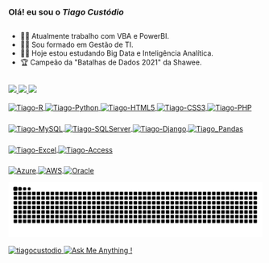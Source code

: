 ### Olá! eu sou o _Tiago Custódio_ 

##

- 👩‍💻 Atualmente trabalho com VBA e PowerBI.
- 👨‍🎓 Sou formado em Gestão de TI.
- 🧑‍💻 Hoje estou estudando Big Data e Inteligência Analítica.
- 🏆 Campeão da "Batalhas de Dados 2021" da Shawee.
##

 <div>
  <a href="https://github.com/tiagocustodio">
  <img height="120em" src="https://github-readme-stats.vercel.app/api?username=tiagocustodio&show_icons=true&theme=chartreuse-dark&include_all_commits=true&count_private=true"/>
  <img height="120em" src="https://github-readme-streak-stats.herokuapp.com/?user=tiagocustodio&show_icons=true&theme=chartreuse-dark"]"https://github.com/DenverCoder1/github-readme-streak-stats">
  <img height="120em" src="https://github-readme-stats.vercel.app/api/top-langs/?username=tiagocustodio&layout=compact&langs_count=7&theme=chartreuse-dark"/>
  
</div>
 <div style="display: inline_block"><br>
  <img align="center" alt="Tiago-R" height="30" width="60" src="https://img.shields.io/badge/R-276DC3?style=for-the-badge&logo=r&logoColor=white">
  <img align="center" alt="Tiago-Python" height="30" width="100" src="https://img.shields.io/badge/Python-3776AB?style=for-the-badge&logo=python&logoColor=white">
  <img align="center" alt="Tiago-HTML5" height="30" width="90" src="https://img.shields.io/badge/HTML5-E34F26?style=for-the-badge&logo=html5&logoColor=white">
  <img align="center" alt="Tiago-CSS3" height="30" width="90" src="https://img.shields.io/badge/css3-%231572B6.svg?style=for-the-badge&logo=css3&logoColor=white">
  <img align="center" alt="Tiago-PHP" height="30" width="80" src="https://img.shields.io/badge/PHP-777BB4?style=for-the-badge&logo=php&logoColor=white">

###
  
<div> 
  <img align="center" alt="Tiago-MySQL" height="30" width="100" src="https://img.shields.io/badge/MySQL-00000F?style=for-the-badge&logo=mysql&logoColor=white">
  <img align="center" alt="Tiago-SQLServer" height="30" width="170" src="https://img.shields.io/badge/Microsoft%20SQL%20Sever-CC2927?style=for-the-badge&logo=microsoft%20sql%20server&logoColor=white">
  <img align="center" alt="Tiago-Django" height="30" width="100" src="https://img.shields.io/badge/Django-092E20?style=for-the-badge&logo=django&logoColor=white">
  <img align="center" alt="Tiago_Pandas" height="30" width="100" src="https://img.shields.io/badge/pandas-%23150458.svg?style=for-the-badge&logo=pandas&logoColor=white">
 
###
 
<div> 
  <img align="center" alt="Tiago-Excel" height="30" width="150" src="https://img.shields.io/badge/Microsoft_Excel-217346?style=for-the-badge&logo=microsoft-excel&logoColor=white">
  <img align="center" alt="Tiago-Access" height="30" width="160" src="https://img.shields.io/badge/Microsoft_Access-A4373A?style=for-the-badge&logo=microsoft-access&logoColor=white">
 
###
 
<div> 
  <img align="center" alt="Azure" alt="Tiago-AZURE" height="30" width="90" src="https://img.shields.io/badge/azure-%230072C6.svg?style=for-the-badge&logo=azure-devops&logoColor=white">
 <img align="center" alt="AWS" alt="Tiago-AWS" height="30" width="80" src="https://img.shields.io/badge/AWS-%23FF9900.svg?style=for-the-badge&logo=amazon-aws&logoColor=white">
 <img align="center" alt="Oracle" alt="Tiago-AWS" height="30" width="100" src="https://img.shields.io/badge/Oracle-F80000?style=for-the-badge&logo=oracle&logoColor=white">
 
  ![Snake animation](https://github.com/tiagocustodio/tiagocustodio/blob/output/github-contribution-grid-snake.svg)
 
</div>
  
<img src="https://komarev.com/ghpvc/?username=tiagocustodio&color=green" alt="tiagocustodio" />  [![Ask Me Anything !](https://img.shields.io/badge/Ask%20me-anything-1abc9c.svg)](https://GitHub.com/tiagocustodio/tiagocustodio)
